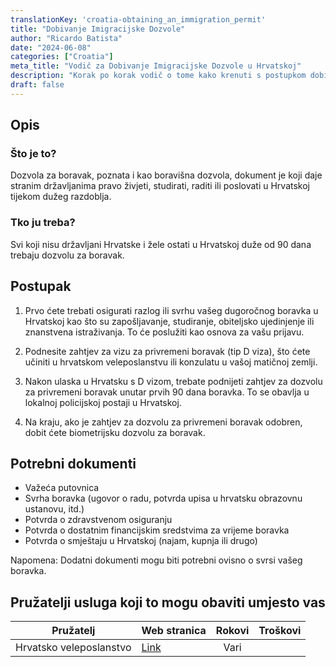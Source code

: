 ```yaml
---
translationKey: 'croatia-obtaining_an_immigration_permit'
title: "Dobivanje Imigracijske Dozvole"
author: "Ricardo Batista"
date: "2024-06-08"
categories: ["Croatia"]
meta_title: "Vodič za Dobivanje Imigracijske Dozvole u Hrvatskoj"
description: "Korak po korak vodič o tome kako krenuti s postupkom dobivanja imigracijske dozvole u Hrvatskoj"
draft: false
---
```


## Opis
### Što je to?
Dozvola za boravak, poznata i kao boravišna dozvola, dokument je koji daje stranim državljanima pravo živjeti, studirati, raditi ili poslovati u Hrvatskoj tijekom dužeg razdoblja.
### Tko ju treba?
Svi koji nisu državljani Hrvatske i žele ostati u Hrvatskoj duže od 90 dana trebaju dozvolu za boravak.

## Postupak
1. Prvo ćete trebati osigurati razlog ili svrhu vašeg dugoročnog boravka u Hrvatskoj kao što su zapošljavanje, studiranje, obiteljsko ujedinjenje ili znanstvena istraživanja. To će poslužiti kao osnova za vašu prijavu.

2. Podnesite zahtjev za vizu za privremeni boravak (tip D viza), što ćete učiniti u hrvatskom veleposlanstvu ili konzulatu u vašoj matičnoj zemlji.

3. Nakon ulaska u Hrvatsku s D vizom, trebate podnijeti zahtjev za dozvolu za privremeni boravak unutar prvih 90 dana boravka. To se obavlja u lokalnoj policijskoj postaji u Hrvatskoj.

4. Na kraju, ako je zahtjev za dozvolu za privremeni boravak odobren, dobit ćete biometrijsku dozvolu za boravak.

## Potrebni dokumenti
- Važeća putovnica
- Svrha boravka (ugovor o radu, potvrda upisa u hrvatsku obrazovnu ustanovu, itd.)
- Potvrda o zdravstvenom osiguranju
- Potvrda o dostatnim financijskim sredstvima za vrijeme boravka
- Potvrda o smještaju u Hrvatskoj (najam, kupnja ili drugo)

Napomena: Dodatni dokumenti mogu biti potrebni ovisno o svrsi vašeg boravka.

## Pružatelji usluga koji to mogu obaviti umjesto vas

| Pružatelj        |     Web stranica     |     Rokovi    |       Troškovi      |
| --------------- | --------------- |  :-------------: | :-------------: |
| Hrvatsko veleposlanstvo      |  [Link](http://www.mvep.hr/en/diplomatic-directory/diplomatic-missions-and-consular-offices-of-croatia/)       |      Vari